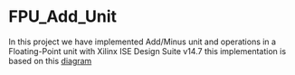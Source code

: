 # FPU_Add_Unit
In this project we have implemented Add/Minus unit and operations in a Floating-Point unit  with Xilinx ISE Design Suite v14.7
this implementation is based on this
[diagram](https://raw.githubusercontent.com/mohammadreza-babaeimosleh/FPU_Add_Unit/main/shape1.PNG)
